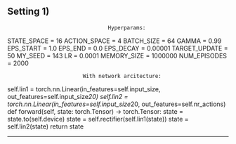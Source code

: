 

## Setting 1)
                                    Hyperparams:
STATE_SPACE = 16
ACTION_SPACE = 4
BATCH_SIZE = 64
GAMMA = 0.99
EPS_START = 1.0
EPS_END = 0.0
EPS_DECAY = 0.00001
TARGET_UPDATE = 50
MY_SEED = 143
LR = 0.0001
MEMORY_SIZE = 1000000
NUM_EPISODES = 2000

                            With network arcitecture:
self.lin1 = torch.nn.Linear(in_features=self.input_size, out_features=self.input_size*20)
self.lin2 = torch.nn.Linear(in_features=self.input_size*20, out_features=self.nr_actions)
def forward(self, state: torch.Tensor) -> torch.Tensor:
    state = state.to(self.device)
    state = self.rectifier(self.lin1(state))
    state = self.lin2(state)
    return state

---------------------------------------------------------------------------------------------------